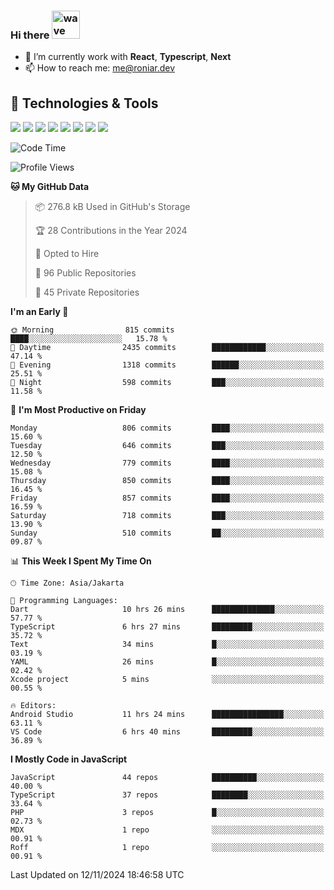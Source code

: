 ### Hi there <img src="https://i.ibb.co/q0Hx1KK/wave.gif" alt="wave" width="45px">

- 🌱 I’m currently work with **React**, **Typescript**, **Next**
- 📫 How to reach me: me@roniar.dev

## 🔧 Technologies & Tools

![](https://img.shields.io/badge/OS-Linux-informational?style=flat&logo=linux&logoColor=white&color=2bbc8a)
![](https://img.shields.io/badge/OS-Windows-informational?style=flat&logo=windows&logoColor=white&color=2bbc8a)
![](https://img.shields.io/badge/Code-JavaScript-informational?style=flat&logo=javascript&logoColor=white&color=2bbc8a)
![](https://img.shields.io/badge/Code-Golang-informational?style=flat&logo=go&logoColor=white&color=2bbc8a)
![](https://img.shields.io/badge/Code-React-informational?style=flat&logo=react&logoColor=white&color=2bbc8a)
![](https://img.shields.io/badge/Code-Next-informational?style=flat&logo=next.js&logoColor=white&color=2bbc8a)
![](https://img.shields.io/badge/Shell-Bash-informational?style=flat&logo=gnu-bash&logoColor=white&color=2bbc8a)
![](https://img.shields.io/badge/Tools-Docker-informational?style=flat&logo=docker&logoColor=white&color=2bbc8a)

<!--START_SECTION:waka-->
![Code Time](http://img.shields.io/badge/Code%20Time-2%2C109%20hrs%2033%20mins-blue)

![Profile Views](http://img.shields.io/badge/Profile%20Views-22-blue)

**🐱 My GitHub Data** 

> 📦 276.8 kB Used in GitHub's Storage 
 > 
> 🏆 28 Contributions in the Year 2024
 > 
> 💼 Opted to Hire
 > 
> 📜 96 Public Repositories 
 > 
> 🔑 45 Private Repositories 
 > 
**I'm an Early 🐤** 

```text
🌞 Morning                815 commits         ████░░░░░░░░░░░░░░░░░░░░░   15.78 % 
🌆 Daytime                2435 commits        ████████████░░░░░░░░░░░░░   47.14 % 
🌃 Evening                1318 commits        ██████░░░░░░░░░░░░░░░░░░░   25.51 % 
🌙 Night                  598 commits         ███░░░░░░░░░░░░░░░░░░░░░░   11.58 % 
```
📅 **I'm Most Productive on Friday** 

```text
Monday                   806 commits         ████░░░░░░░░░░░░░░░░░░░░░   15.60 % 
Tuesday                  646 commits         ███░░░░░░░░░░░░░░░░░░░░░░   12.50 % 
Wednesday                779 commits         ████░░░░░░░░░░░░░░░░░░░░░   15.08 % 
Thursday                 850 commits         ████░░░░░░░░░░░░░░░░░░░░░   16.45 % 
Friday                   857 commits         ████░░░░░░░░░░░░░░░░░░░░░   16.59 % 
Saturday                 718 commits         ███░░░░░░░░░░░░░░░░░░░░░░   13.90 % 
Sunday                   510 commits         ██░░░░░░░░░░░░░░░░░░░░░░░   09.87 % 
```


📊 **This Week I Spent My Time On** 

```text
🕑︎ Time Zone: Asia/Jakarta

💬 Programming Languages: 
Dart                     10 hrs 26 mins      ██████████████░░░░░░░░░░░   57.77 % 
TypeScript               6 hrs 27 mins       █████████░░░░░░░░░░░░░░░░   35.72 % 
Text                     34 mins             █░░░░░░░░░░░░░░░░░░░░░░░░   03.19 % 
YAML                     26 mins             █░░░░░░░░░░░░░░░░░░░░░░░░   02.42 % 
Xcode project            5 mins              ░░░░░░░░░░░░░░░░░░░░░░░░░   00.55 % 

🔥 Editors: 
Android Studio           11 hrs 24 mins      ████████████████░░░░░░░░░   63.11 % 
VS Code                  6 hrs 40 mins       █████████░░░░░░░░░░░░░░░░   36.89 % 
```

**I Mostly Code in JavaScript** 

```text
JavaScript               44 repos            ██████████░░░░░░░░░░░░░░░   40.00 % 
TypeScript               37 repos            ████████░░░░░░░░░░░░░░░░░   33.64 % 
PHP                      3 repos             █░░░░░░░░░░░░░░░░░░░░░░░░   02.73 % 
MDX                      1 repo              ░░░░░░░░░░░░░░░░░░░░░░░░░   00.91 % 
Roff                     1 repo              ░░░░░░░░░░░░░░░░░░░░░░░░░   00.91 % 
```




 Last Updated on 12/11/2024 18:46:58 UTC
<!--END_SECTION:waka-->
